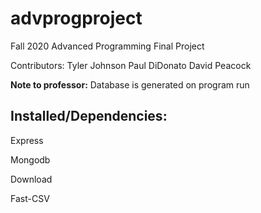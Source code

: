 # advprogproject
Fall 2020 Advanced Programming Final Project

Contributors:
Tyler Johnson
Paul DiDonato
David Peacock

**Note to professor:** Database is generated on program run



## Installed/Dependencies:

Express

Mongodb

Download

Fast-CSV
